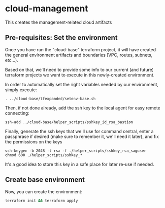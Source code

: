 # cloud-management
This creates the management-related cloud artifacts

## Pre-requisites: Set the environment

Once you have run the "cloud-base" terraform project, it will have created the general environment artifacts and boundaries (VPC, routes, subnets, etc...).

Based on that, we'll need to provide some info to our current (and future) terraform projects we want to execute in this newly-created environment. 

In order to automatically set the right variables needed by our environment, simply execute:

```
. ../cloud-base/tfexpanded/setenv-base.sh
```

Then, if not done already, add the ssh key to the local agent for easy remote connecting:
```
ssh-add ../cloud-base/helper_scripts/sshkey_id_rsa_bastion
```

Finally, generate the ssh keys that we'll use for command central, enter a passphrase if desired (make sure to remember it, we'll need it later), and fix the permissions on the keys

```
ssh-keygen -b 2048 -t rsa -f ./helper_scripts/sshkey_rsa_saguser
chmod 600 ./helper_scripts/sshkey_*
```

It's a good idea to store this key in a safe place for later re-use if needed.

## Create base environment

Now, you can create the environment:

```bash
terraform init && terraform apply
```